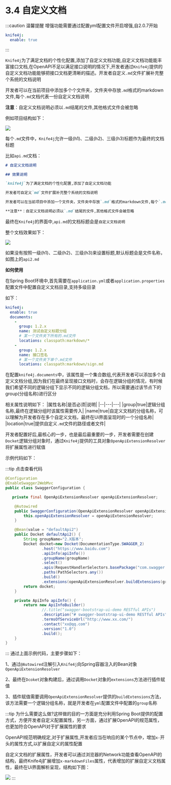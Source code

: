 # 3.4 自定义文档

:::caution 温馨提醒
增强功能需要通过配置yml配置文件开启增强,自2.0.7开始
```yml
knife4j:
  enable: true
```
:::

`Knife4j`为了满足文档的个性化配置,添加了自定义文档功能,自定义文档功能能丰富接口文档,在OpenAPI不足以满足接口说明的情况下,开发者通过`Knife4j`提供的自定义文档功能能够把接口文档更清晰的描述。开发者自定义`.md`文件扩展补充整个系统的文档说明

开发者可以在当前项目中添加多个个文件夹，文件夹中存放`.md`格式的markdown文件,每个`.md`文档代表一份自定义文档说明

**注意**：自定义文档说明必须以`.md`结尾的文件,其他格式文件会被忽略

例如项目结构如下：

![](/knife4j/images/1-9-3/construct.png)

每个`.md`文件中，`Knife4j`允许一级(h1)、二级(h2)、三级(h3)标题作为最终的文档标题

比如`api.md`文档：

```markdown
# 自定义文档说明

## 效果说明

`knife4j`为了满足文档的个性化配置,添加了自定义文档功能

开发者可自定义`md`文件扩展补充整个系统的文档说明

开发者可以在当前项目中添加一个文件夹，文件夹中存放`.md`格式的markdown文件,每个`.md`文档代表一份自定义文档说明

**注意**：自定义文档说明必须以`.md`结尾的文件,其他格式文件会被忽略
```

最终在`Knife4j`的界面中,`api.md`的文档标题会是`自定义文档说明`

整个文档效果如下：

![](/knife4j/images/knife4j/self-doc1.png)

如果没有按照一级(h1)、二级(h2)、三级(h3)来设置标题,默认标题会是文件名称，如图上的`api2.md`

**如何使用**

在Spring Boot环境中,首先需要在`application.yml`或者`application.properties`配置文件中配置自定义文档目录,支持多级目录

如下：

```yml
knife4j:
  enable: true
  documents:
    -
      group: 1.2.x
      name: 测试自定义标题分组
      # 某一个文件夹下所有的.md文件
      locations: classpath:markdown/*
    -
      group: 1.2.x
      name: 接口签名
      # 某一个文件夹下单个.md文件
      locations: classpath:markdown/sign.md
```

在配置`knife4j.documents`中，该属性是一个集合数组,代表开发者可以添加多个自定义文档分组,因为我们在最终呈现接口文档时，会存在逻辑分组的情况，有时候我们希望不同的逻辑分组下显示不同的逻辑分组文档，所以需要通过该节点下的group(分组名称)进行区分

相关属性说明如下：
|属性名称|是否必须|说明|
|--|---|---|
|group|true|逻辑分组名称,最终在逻辑分组时该属性需要传入|
|name|true|自定义文档的分组名称，可以理解为开发者存在多个自定义文档，最终在Ui界面呈现时的一个分组名称|
|location|true|提供自定义`.md`文件的路径或者文件|

开发者配置好后,最核心的一步，也是最后最重要的一步，开发者需要在创建`Docket`逻辑分组对象时，通过`Knife4j`提供的工具对象`OpenApiExtensionResolver`将扩展属性进行赋值

示例代码如下：

:::tip 点击查看代码
```java
@Configuration
@EnableSwagger2WebMvc
public class SwaggerConfiguration {

   private final OpenApiExtensionResolver openApiExtensionResolver;

    @Autowired
    public SwaggerConfiguration(OpenApiExtensionResolver openApiExtensionResolver) {
        this.openApiExtensionResolver = openApiExtensionResolver;
    }

    @Bean(value = "defaultApi2")
    public Docket defaultApi2() {
        String groupName="2.X版本";
        Docket docket=new Docket(DocumentationType.SWAGGER_2)
                .host("https://www.baidu.com")
                .apiInfo(apiInfo())
                .groupName(groupName)
                .select()
                .apis(RequestHandlerSelectors.basePackage("com.swagger.bootstrap.ui.demo.new2"))
                .paths(PathSelectors.any())
                .build()
                .extensions(openApiExtensionResolver.buildExtensions(groupName));
        return docket;
    }

    private ApiInfo apiInfo() {
        return new ApiInfoBuilder()
                //.title("swagger-bootstrap-ui-demo RESTful APIs")
                .description("# swagger-bootstrap-ui-demo RESTful APIs")
                .termsOfServiceUrl("http://www.xx.com/")
                .contact("xx@qq.com")
                .version("1.0")
                .build();
    }
}
```
:::
通过上面示例代码，主要步骤如下：

1、通过`@Autowired`注解引入`Knife4j`向Spring容器注入的Bean对象`OpenApiExtensionResolver`

2、最终在`Dcoket`对象构建后，通过调用`Docket`对象的`extensions`方法进行插件赋值

3、插件赋值需要调用`OpenApiExtensionResolver`提供的`buildExtensions`方法，该方法需要一个逻辑分组名称，就是开发者在`yml`配置文件中配置的`group`名称


:::tip
为什么需要这么做?这样做的目的一方面是充分利用Spring Boot提供的配置方式，方便开发者自定义配置属性，另一方面，通过扩展OpenAPI的规范属性，也更加符合OpenAPI对于扩展属性的要求

OpenAPI规范明确规定,对于扩展属性,开发者应当在响应的某个节点中，增加`x-`开头的属性方式,以扩展自定义的属性配置

自定义文档的扩展属性，开发者可以通过浏览器的Network功能查看OpenAPI的结构，最终Knife4j扩展增加`x-markdownFiles`属性，代表增加的扩展自定义文档属性，最终在Ui界面解析呈现，结构如下图：

![](/knife4j/images/documentation/markdownfiles.png)
:::
